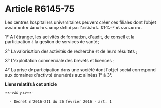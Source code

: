 # Article R6145-75

Les centres hospitaliers universitaires peuvent créer des filiales dont l'objet social entre dans le champ défini par
l'article L. 6145-7 et concerne : 

1° A l'étranger, les activités de formation, d'audit, de conseil et la participation à la gestion de services de santé ; 

2° La valorisation des activités de recherche et de leurs résultats ; 

3° L'exploitation commerciale des brevets et licences ; 

4° La prise de participation dans une société dont l'objet social correspond aux domaines d'activité énumérés aux alinéas 1°
à 3°.

**Liens relatifs à cet article**

	**Créé par**:

	  - Décret n°2016-211 du 26 février 2016 - art. 1
